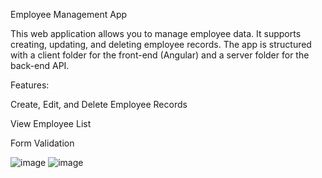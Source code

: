 Employee Management App

This web application allows you to manage employee data. It supports creating, updating, and deleting employee records. The app is structured with a client folder for the front-end (Angular) and a server folder for the back-end API.


Features:

Create, Edit, and Delete Employee Records

View Employee List

Form Validation



![image](https://github.com/user-attachments/assets/7eaea8d2-fc3c-420c-b99c-9d660ea5b31e)
![image](https://github.com/user-attachments/assets/a98e1baa-c916-4988-9be0-60310bd86552)
